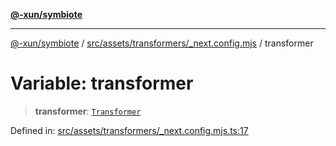 [**@-xun/symbiote**](../../../../../README.md)

***

[@-xun/symbiote](../../../../../README.md) / [src/assets/transformers/\_next.config.mjs](../README.md) / transformer

# Variable: transformer

> **transformer**: [`Transformer`](../../../type-aliases/Transformer.md)

Defined in: [src/assets/transformers/\_next.config.mjs.ts:17](https://github.com/Xunnamius/symbiote/blob/3cb0503ce3cd2a8bfb437c5dfd67c1fcba9d10cc/src/assets/transformers/_next.config.mjs.ts#L17)
